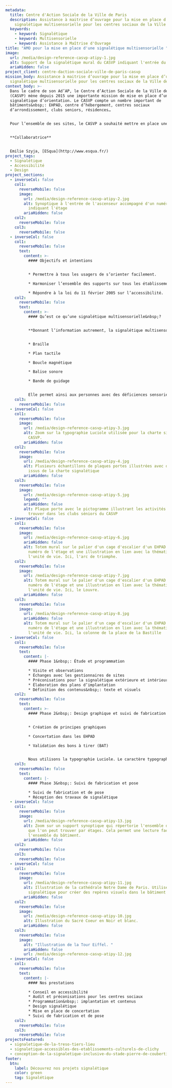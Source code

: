 ```yaml
---
metadata:
  title: Centre d'Action Sociale de la Ville de Paris
  description: Assistance à maitrise d’ouvrage pour la mise en place d’une
    signalétique multisensorielle pour les centres sociaux de la Ville de Paris.
  keywords:
    - keyword: Signalétique
    - keyword: Multisensorielle
    - keyword: Assistance à Maîtrise d'Ouvrage
title: "AMO pour la mise en place d'une signalétique multisensorielle "
image:
  url: /media/design-reference-casvp-atipy-1.jpg
  alt: Support de la signalétique mural du CASVP indiquant l'entrée du bâtiment
  ariaHidden: false
project_client: centre-daction-sociale-ville-de-paris-casvp
mission_body: Assistance à maitrise d’ouvrage pour la mise en place d’une
  signalétique multisensorielle pour les centres sociaux de la Ville de Paris.
context_body: >-
  Dans le cadre de son Ad’AP, le Centre d’Action Sociale de la Ville de Paris
  (CASVP) mène depuis 2015 une importante mission de mise en place d’une
  signalétique d’orientation. Le CASVP compte un nombre important de
  bâtiments&nbsp;: EHPAD, centre d’hébergement, centres sociaux
  d’arrondissement, clubs seniors, résidences…


  Pour l’ensemble de ses sites, le CASVP a souhaité mettre en place une signalétique accessible au plus grand nombre et multisensorielle.


  **C﻿ollaboratrice**


  Emilie Szyja, [ESqua](http://www.esqua.fr/)
project_tags:
  - Signalétique
  - Accessibilité
  - Design
project_sections:
  - inverseCol: false
    col1:
      reverseMobile: false
      image:
        url: /media/design-reference-casvp-atipy-2.jpg
        alt: Synoptique à l'entrée de l'ascenseur accompagné d'un numéro en relief
          indiquant l'étage
        ariaHidden: false
    col2:
      reverseMobile: false
    col3:
      reverseMobile: false
  - inverseCol: false
    col1:
      reverseMobile: false
      text:
        content: >-
          #### Objectifs et intentions


          * Permettre à tous les usagers de s’orienter facilement.

          * Harmoniser l’ensemble des supports sur tous les établissements du CASVP.

          * Répondre à la loi du 11 février 2005 sur l’accessibilité.
    col2:
      reverseMobile: false
      text:
        content: >-
          #### Qu’est ce qu’une signalétique multisensorielle&nbsp;?


          **Donnant l’information autrement, la signalétique multisensorielle propose des outils variés**&nbsp;**:**


          * Braille

          * Plan tactile

          * Boucle magnétique

          * Balise sonore

          * Bande de guidage


          Elle permet ainsi aux personnes avec des déficiences sensorielles d’avoir accès à l’information.
    col3:
      reverseMobile: false
  - inverseCol: false
    col1:
      reverseMobile: false
      image:
        url: /media/design-reference-casvp-atipy-3.jpg
        alt: Zoom sur la typographie Luciole utilisée pour la charte signalétique du
          CASVP.
        ariaHidden: false
    col2:
      reverseMobile: false
      image:
        url: /media/design-reference-casvp-atipy-4.jpg
        alt: Plusieurs échantillons de plaques portes illustrées avec des pictogrammes
          issus de la charte signalétique
        ariaHidden: false
    col3:
      reverseMobile: false
      image:
        url: /media/design-reference-casvp-atipy-5.jpg
        legend: ""
        ariaHidden: false
        alt: Plaque porte avec le pictogramme illustrant les activités que l'on peut
          trouver dans les clubs séniors du CASVP
  - inverseCol: false
    col1:
      reverseMobile: false
      image:
        url: /media/design-reference-casvp-atipy-6.jpg
        ariaHidden: false
        alt: Totem mural sur le palier d'un cage d'escalier d'un EHPAD. Sont indiqués le
          numéro de l'étage et une illustration en lien avec la thématique de
          l'unité de vie. Ici, l'arc de triomphe.
    col2:
      reverseMobile: false
      image:
        url: /media/design-reference-casvp-atipy-7.jpg
        alt: Totem mural sur le palier d'un cage d'escalier d'un EHPAD. Sont indiqués le
          numéro de l'étage et une illustration en lien avec la thématique de
          l'unité de vie. Ici, le Louvre.
        ariaHidden: false
    col3:
      reverseMobile: false
      image:
        url: /media/design-reference-casvp-atipy-8.jpg
        ariaHidden: false
        alt: Totem mural sur le palier d'un cage d'escalier d'un EHPAD. Sont indiqués le
          numéro de l'étage et une illustration en lien avec la thématique de
          l'unité de vie. Ici, la colonne de la place de la Bastille
  - inverseCol: false
    col1:
      reverseMobile: false
      text:
        content: |-
          #### Phase 1&nbsp;: Étude et programmation

          * Visite et observations
          * Échanges avec les gestionnaires de sites
          * Préconisations pour la signalétique extérieure et intérieure
          * Élaboration des plans d’implantation
          * Définition des contenus&nbsp;: texte et visuels
    col2:
      reverseMobile: false
      text:
        content: >-
          #### Phase 2&nbsp;: Design graphique et suivi de fabrication


          * Création de principes graphiques

          * Concertation dans les EHPAD

          * Validation des bons à tirer (BAT)


          Nous utilisons la typographie Luciole. Le caractère typographique Luciole a été conçu pour les personnes malvoyantes. Il est confortable pour tous. Ce projet est le résultat de plus de deux années de collaboration entre le Centre Technique Régional pour la Déficience Visuelle et le studio typographies.fr. Cette police est disponible en téléchargement gratuit et libre de droit.
    col3:
      reverseMobile: false
      text:
        content: |-
          #### Phase 3&nbsp;: Suivi de fabrication et pose

          * Suivi de fabrication et de pose
          * Réception des travaux de signalétique
  - inverseCol: false
    col1:
      reverseMobile: false
      image:
        url: /media/design-reference-casvp-atipy-13.jpg
        alt: Zoom sur un support synoptique qui répertorie l'ensemble des équipements
          que l'on peut trouver par étages. Cela permet une lecture facilitée de
          l'ensemble du bâtiment.
        ariaHidden: false
    col2:
      reverseMobile: false
    col3:
      reverseMobile: false
  - inverseCol: false
    col1:
      reverseMobile: false
      image:
        url: /media/design-reference-casvp-atipy-11.jpg
        alt: Illustration de la cathédrale Notre Dame de Paris. Utilisée dans la
          signalétique pour créer des repères visuels dans le bâtiment
        ariaHidden: false
    col2:
      reverseMobile: false
      image:
        url: /media/design-reference-casvp-atipy-10.jpg
        alt: Illustration du Sacré Coeur en Noir et blanc.
        ariaHidden: false
    col3:
      reverseMobile: false
      image:
        alt: "Illustration de la Tour Eiffel. "
        ariaHidden: false
        url: /media/design-reference-casvp-atipy-12.jpg
  - inverseCol: false
    col1:
      reverseMobile: false
      text:
        content: |-
          #### Nos prestations

          * Conseil en accessibilité
          * Audit et préconisations pour les centres sociaux
          * Programmation&nbsp;: implantation et contenus
          * Design signalétique
          * Mise en place de concertation
          * Suivi de fabrication et de pose
    col2:
      reverseMobile: false
    col3:
      reverseMobile: false
projectsFeatured:
  - signaletique-de-la-treso-tiers-lieu
  - signaletique-accessibles-des-etablissements-culturels-de-clichy
  - conception-de-la-signaletique-inclusive-du-stade-pierre-de-coubertin
footer:
  btn:
    label: Découvrez nos projets signalétique
    color: green
    tag: Signalétique
---
```

